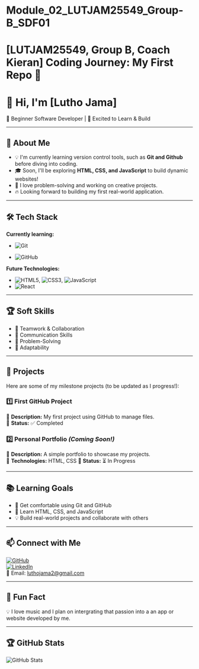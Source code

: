 # Module_02_LUTJAM25549_Group-B_SDF01

# [LUTJAM25549, Group B, Coach Kieran] Coding Journey: My First Repo 🚀

# 👋 Hi, I'm [Lutho Jama]

🌱 Beginner Software Developer | 🚀 Excited to Learn & Build

---

## 🎯 About Me

- 💡 I'm currently learning version control tools, such as **Git and Github** before diving into coding.
- 🎓 Soon, I'll be exploring **HTML, CSS, and JavaScript** to build dynamic websites!
- 🤖 I love problem-solving and working on creative projects.
- 🔥 Looking forward to building my first real-world application.

---

## 🛠️ Tech Stack

**Currently learning:**

- ![Git](https://img.shields.io/badge/-Git-F05032?style=flat&logo=git&logoColor=white)

- ![GitHub](https://img.shields.io/badge/-GitHub-181717?style=flat-circle&logo=github)

**Future Technologies:**

- ![HTML5](https://img.shields.io/badge/-HTML5-black?style=flat-circle&logo=html5&logoColor=white), ![CSS3](https://img.shields.io/badge/-CSS3-black?style=flat-circle&logo=css3), ![JavaScript](https://img.shields.io/badge/-JavaScript-black?style=flat-circle&logo=javascript)
- ![React](https://img.shields.io/badge/-React-black?style=flat-circle&logo=react)

---

## 🏆 Soft Skills

- 🤝 Teamwork & Collaboration
- 📢 Communication Skills
- 🎯 Problem-Solving
- 🚀 Adaptability

---

## 📌 Projects

Here are some of my milestone projects (to be updated as I progress!):

### **1️⃣ First GitHub Project**

🔹 **Description:** My first project using GitHub to manage files.  
🔹 **Status:** ✅ Completed

### **2️⃣ Personal Portfolio** _(Coming Soon!)_

🔹 **Description:** A simple portfolio to showcase my projects.  
🔹 **Technologies:** HTML, CSS
🔹 **Status:** ⏳ In Progress

---

## 📚 Learning Goals

- 🚀 Get comfortable using Git and GitHub
- 🎨 Learn HTML, CSS, and JavaScript
- 💡 Build real-world projects and collaborate with others

---

## 📫 Connect with Me

[![GitHub](https://img.shields.io/badge/-GitHub-181717?style=flat&logo=github&logoColor=white)](https://github.com/yourusername)  
[![LinkedIn](https://img.shields.io/badge/-LinkedIn-blue?style=flat&logo=linkedin&logoColor=white)](https://linkedin.com/in/yourprofile)  
📧 Email: [luthojama2@gmail.com](mailto:Luthojama2@gmail.com)

---

## 🚀 Fun Fact

💡 I love music and I plan on intergrating that passion into a an app or website developed by me.

---

## 🏆 GitHub Stats

![GitHub Stats](https://github-readme-stats.vercel.app/api?username=yourusername&show_icons=true&theme=radical)
